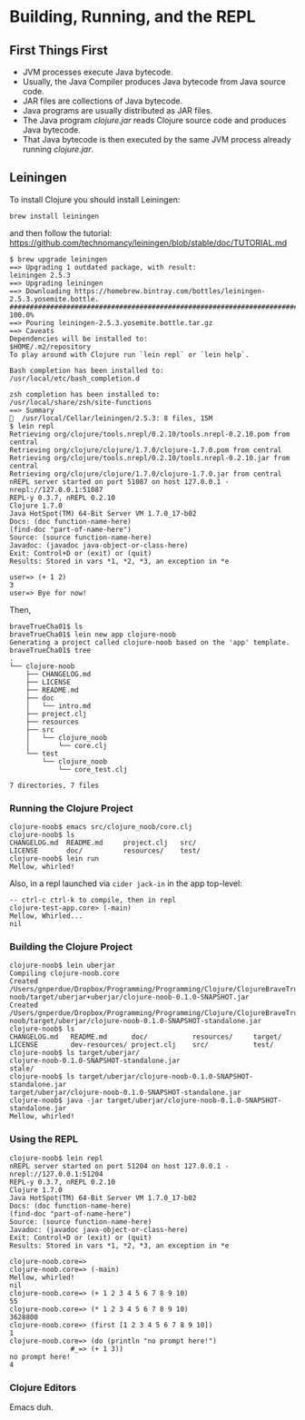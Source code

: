 # Building, Running, and the REPL

## First Things First

* JVM processes execute Java bytecode.
* Usually, the Java Compiler produces Java bytecode from Java source code.
* JAR files are collections of Java bytecode.
* Java programs are usually distributed as JAR files.
* The Java program _clojure.jar_ reads Clojure source code and produces Java
bytecode.
* That Java bytecode is then executed by the same JVM process already running
_clojure.jar_.

## Leiningen

To install Clojure you should install Leiningen:

    brew install leiningen

and then follow the tutorial:
  https://github.com/technomancy/leiningen/blob/stable/doc/TUTORIAL.md

    $ brew upgrade leiningen
    ==> Upgrading 1 outdated package, with result:
    leiningen 2.5.3
    ==> Upgrading leiningen
    ==> Downloading https://homebrew.bintray.com/bottles/leiningen-2.5.3.yosemite.bottle.
    ######################################################################## 100.0%
    ==> Pouring leiningen-2.5.3.yosemite.bottle.tar.gz
    ==> Caveats
    Dependencies will be installed to:
    $HOME/.m2/repository
    To play around with Clojure run `lein repl` or `lein help`.
    
    Bash completion has been installed to:
    /usr/local/etc/bash_completion.d
    
    zsh completion has been installed to:
    /usr/local/share/zsh/site-functions
    ==> Summary
    🍺  /usr/local/Cellar/leiningen/2.5.3: 8 files, 15M
    $ lein repl
    Retrieving org/clojure/tools.nrepl/0.2.10/tools.nrepl-0.2.10.pom from central
    Retrieving org/clojure/clojure/1.7.0/clojure-1.7.0.pom from central
    Retrieving org/clojure/tools.nrepl/0.2.10/tools.nrepl-0.2.10.jar from central
    Retrieving org/clojure/clojure/1.7.0/clojure-1.7.0.jar from central
    nREPL server started on port 51087 on host 127.0.0.1 - nrepl://127.0.0.1:51087
    REPL-y 0.3.7, nREPL 0.2.10
    Clojure 1.7.0
    Java HotSpot(TM) 64-Bit Server VM 1.7.0_17-b02
    Docs: (doc function-name-here)
    (find-doc "part-of-name-here")
    Source: (source function-name-here)
    Javadoc: (javadoc java-object-or-class-here)
    Exit: Control+D or (exit) or (quit)
    Results: Stored in vars *1, *2, *3, an exception in *e
    
    user=> (+ 1 2)
    3
    user=> Bye for now!

Then,

    braveTrueCha01$ ls
    braveTrueCha01$ lein new app clojure-noob
    Generating a project called clojure-noob based on the 'app' template.
    braveTrueCha01$ tree
    .
    └── clojure-noob
        ├── CHANGELOG.md
        ├── LICENSE
        ├── README.md
        ├── doc
        │   └── intro.md
        ├── project.clj
        ├── resources
        ├── src
        │   └── clojure_noob
        │       └── core.clj
        └── test
            └── clojure_noob
                └── core_test.clj
    
    7 directories, 7 files

### Running the Clojure Project

    clojure-noob$ emacs src/clojure_noob/core.clj
    clojure-noob$ ls
    CHANGELOG.md  README.md     project.clj   src/
    LICENSE       doc/          resources/    test/
    clojure-noob$ lein run
    Mellow, whirled!

Also, in a repl launched via `cider jack-in` in the app top-level:

    -- ctrl-c ctrl-k to compile, then in repl
    clojure-test-app.core> (-main)
    Mellow, Whirled...
    nil

### Building the Clojure Project

    clojure-noob$ lein uberjar
    Compiling clojure-noob.core
    Created /Users/gnperdue/Dropbox/Programming/Programming/Clojure/ClojureBraveTrue/braveTrueCha01/clojure-noob/target/uberjar+uberjar/clojure-noob-0.1.0-SNAPSHOT.jar
    Created /Users/gnperdue/Dropbox/Programming/Programming/Clojure/ClojureBraveTrue/braveTrueCha01/clojure-noob/target/uberjar/clojure-noob-0.1.0-SNAPSHOT-standalone.jar
    clojure-noob$ ls
    CHANGELOG.md   README.md      doc/           resources/     target/
    LICENSE        dev-resources/ project.clj    src/           test/
    clojure-noob$ ls target/uberjar/
    clojure-noob-0.1.0-SNAPSHOT-standalone.jar
    stale/
    clojure-noob$ ls target/uberjar/clojure-noob-0.1.0-SNAPSHOT-standalone.jar
    target/uberjar/clojure-noob-0.1.0-SNAPSHOT-standalone.jar
    clojure-noob$ java -jar target/uberjar/clojure-noob-0.1.0-SNAPSHOT-standalone.jar
    Mellow, whirled!

### Using the REPL

    clojure-noob$ lein repl
    nREPL server started on port 51204 on host 127.0.0.1 - nrepl://127.0.0.1:51204
    REPL-y 0.3.7, nREPL 0.2.10
    Clojure 1.7.0
    Java HotSpot(TM) 64-Bit Server VM 1.7.0_17-b02
    Docs: (doc function-name-here)
    (find-doc "part-of-name-here")
    Source: (source function-name-here)
    Javadoc: (javadoc java-object-or-class-here)
    Exit: Control+D or (exit) or (quit)
    Results: Stored in vars *1, *2, *3, an exception in *e
    
    clojure-noob.core=>
    clojure-noob.core=> (-main)
    Mellow, whirled!
    nil
    clojure-noob.core=> (+ 1 2 3 4 5 6 7 8 9 10)
    55
    clojure-noob.core=> (* 1 2 3 4 5 6 7 8 9 10)
    3628800
    clojure-noob.core=> (first [1 2 3 4 5 6 7 8 9 10])
    1
    clojure-noob.core=> (do (println "no prompt here!")
                   #_=> (+ 1 3))
    no prompt here!
    4

### Clojure Editors

Emacs duh.


